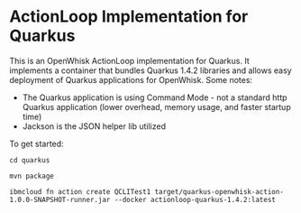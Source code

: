 <!--
#
# Licensed to the Apache Software Foundation (ASF) under one or more
# contributor license agreements.  See the NOTICE file distributed with
# this work for additional information regarding copyright ownership.
# The ASF licenses this file to You under the Apache License, Version 2.0
# (the "License"); you may not use this file except in compliance with
# the License.  You may obtain a copy of the License at
#
#     http://www.apache.org/licenses/LICENSE-2.0
#
# Unless required by applicable law or agreed to in writing, software
# distributed under the License is distributed on an "AS IS" BASIS,
# WITHOUT WARRANTIES OR CONDITIONS OF ANY KIND, either express or implied.
# See the License for the specific language governing permissions and
# limitations under the License.
#
-->
# ActionLoop Implementation for Quarkus

This is an OpenWhisk ActionLoop implementation for Quarkus. It implements a container that bundles Quarkus 1.4.2 libraries and allows easy deployment of Quarkus applications for OpenWhisk. Some notes:

* The Quarkus application is using Command Mode - not a standard http Quarkus application (lower overhead, memory usage, and faster startup time)
* Jackson is the JSON helper lib utilized

To get started:

`cd quarkus`

`mvn package`

`ibmcloud fn action create QCLITest1 target/quarkus-openwhisk-action-1.0.0-SNAPSHOT-runner.jar --docker actionloop-quarkus-1.4.2:latest`



